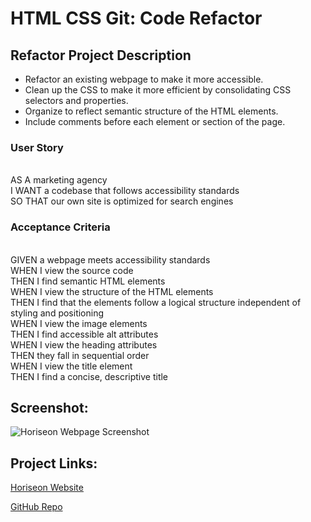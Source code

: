# HTML CSS Git: Code Refactor

## Refactor Project Description

* Refactor an existing webpage to make it more accessible. 
* Clean up the CSS to make it more efficient by consolidating CSS selectors and properties.
* Organize to reflect semantic structure of the HTML elements.
* Include comments before each element or section of the page. 

### User Story
<br />AS A marketing agency
<br />I WANT a codebase that follows accessibility standards
<br />SO THAT our own site is optimized for search engines

### Acceptance Criteria
<br />GIVEN a webpage meets accessibility standards
<br />WHEN I view the source code
<br />THEN I find semantic HTML elements
<br />WHEN I view the structure of the HTML elements
<br />THEN I find that the elements follow a logical structure independent of styling and positioning
<br />WHEN I view the image elements
<br />THEN I find accessible alt attributes
<br />WHEN I view the heading attributes
<br />THEN they fall in sequential order
<br />WHEN I view the title element
<br />THEN I find a concise, descriptive title

## Screenshot:
![Horiseon Webpage Screenshot](/assets/images/Refactor-Screenshot.png)

## Project Links:

[Horiseon Website](Users/emilypozzi/Desktop/projects/RefactorExample/Develop/index.html "Horiseon Website Main")

[GitHub Repo](https://github.com/emilyepozzi/RefactorExample "GitHub Repo Main") 





